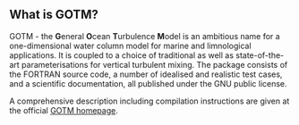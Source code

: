 ## What is GOTM?

GOTM - the **G**eneral **O**cean **T**urbulence **M**odel is an ambitious name for a one-dimensional water column model for marine and limnological applications. It is coupled to a choice of traditional as well as state-of-the-art parameterisations for vertical turbulent mixing. The package consists of the FORTRAN source code, a number of idealised and realistic test cases, and a scientific documentation, all published under the GNU public license.

A comprehensive description including compilation instructions are given at the official [GOTM homepage](http://www.gotm.net/portfolio/software).
